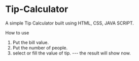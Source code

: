 # Tip-Calculator

A simple Tip Calculator built using HTML, CSS, JAVA SCRIPT.

How to use
1. Put the bill value.
2. Put the number of people.
3. select or fill the value of tip.
--- the result will show now.
